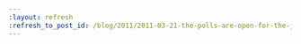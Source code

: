 ```yaml
---
:layout: refresh
:refresh_to_post_id: /blog/2011/2011-03-21-the-polls-are-open-for-the-jenkins-logo-contest
---
```

